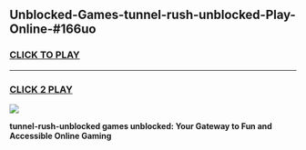 
## Unblocked-Games-tunnel-rush-unblocked-Play-Online-#166uo
<h3>
<a href="https://premium.freeplayer.one?title=tunnel-rush-unblocked&ref=27F">CLICK TO PLAY</a></h3>
<hr>

<h3>
<a href="https://premium.freeplayer.one?title=tunnel-rush-unblocked&ref=27F">CLICK 2 PLAY</a>
  
</h3>

<a href="https://premium.freeplayer.one?title=tunnel-rush-unblocked&ref=27F"><img src="https://clearcache.store/games.png"></a>


**tunnel-rush-unblocked games unblocked: Your Gateway to Fun and Accessible Online Gaming**
